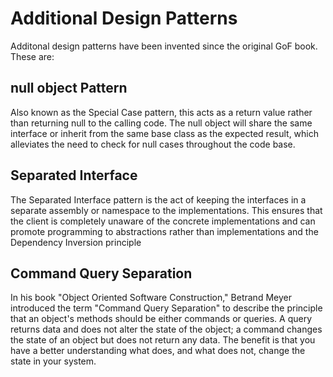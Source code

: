 # Additional Design Patterns

Additonal design patterns have been invented since the original GoF book. These are:

## null object Pattern 
Also known as the Special Case pattern, this acts as a return value rather than returning null to the calling code. The null object will share the same interface or inherit from the same base class as the expected result, which alleviates the need to check for null cases throughout the code base.

## Separated Interface 
The Separated Interface pattern is the act of keeping the interfaces in a separate assembly or namespace to the implementations. This ensures that the client is completely unaware of the concrete implementations and can promote programming to abstractions rather than implementations and the Dependency Inversion principle

## Command Query Separation
In his book "Object Oriented Software Construction," Betrand Meyer introduced the term "Command Query Separation" to describe the principle that an object's methods should be either commands or queries. A query returns data and does not alter the state of the object; a command changes the state of an object but does not return any data. The benefit is that you have a better understanding what does, and what does not, change the state in your system.